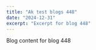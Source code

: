 ```yaml
---
title: "Ak test blogs 448"
date: "2024-12-31"
excerpt: "Excerpt for blog 448"
---
```


Blog content for blog 448